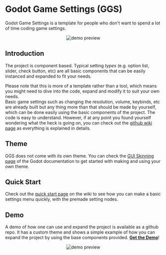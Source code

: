 # Godot Game Settings (GGS)
Godot Game Settings is a template for people who don't want to spend a lot of time coding game settings.
<p align="center">
  <img src="https://i.imgur.com/4UbCFTJ.png" alt="demo preview">
</p>

## Introduction
The project is component based. Typical setting _types_ (e.g. option list, slider, check button, etc) are all basic components that can be easily instanced and expanded to fit your needs.<br/>

Please note that this is more of a template rather than a tool, which means you might need to dive into the code, expand and modify it to suit your own needs.<br/>
Basic game settings such as changing the resolution, volume, keybinds, etc are already built but any thing more than that should be made by yourself, which can be done easily using the basic components of the project. The code is easy to understand. However, if at any point you found yourself wondering what the heck is going on, you can check out the [github wiki page](https://github.com/PunchablePlushie/godot_ggs/wiki) as everything is explained in details.
## Theme
GGS does not come with its own theme. You can check the [GUI Skinning page](https://docs.godotengine.org/en/stable/tutorials/gui/gui_skinning.html) of the Godot documentation to get started with making and using your own theme.
## Quick Start
Check out the [quick start page](https://github.com/PunchablePlushie/godot_ggs/wiki/Getting-Started) on the wiki to see how you can make a basic settings menu quickly, with the premade setting nodes.
## Demo
A demo of how one can use and expand the project is available as a github repo. It has a custom theme and shows a simple example of how you can expand the project by using the base components provided. **[Get the Demo](https://github.com/PunchablePlushie/godot_ggs_demo)**!<br/>
<p align="center">
  <img src="https://i.imgur.com/RoD6yGY.png" alt="demo preview">
</p>
